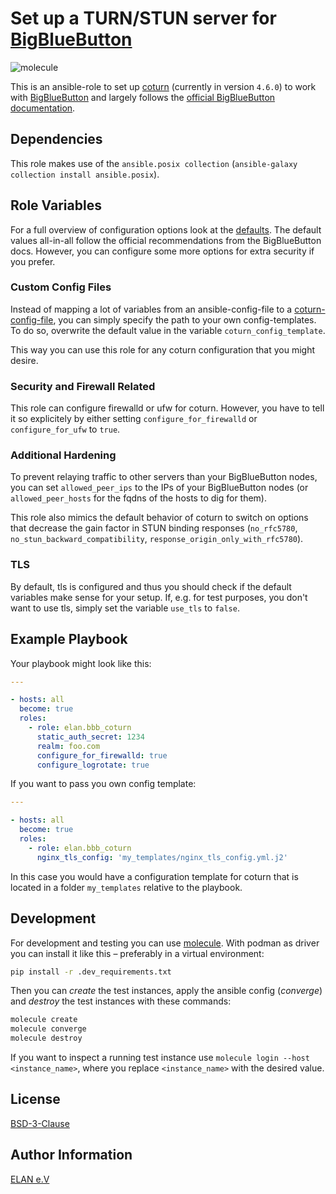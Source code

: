 # Set up a TURN/STUN server for [BigBlueButton](https://bigbluebutton.org/)

![molecule](https://github.com/elan-ev/bbb_coturn/actions/workflows/molecule.yml/badge.svg)

This is an ansible-role to set up [coturn](https://github.com/coturn/coturn) (currently in version `4.6.0`)
to work with [BigBlueButton](https://github.com/bigbluebutton/bigbluebutton)
and largely follows the [official BigBlueButton documentation](https://docs.bigbluebutton.org/admin/setup-turn-server.html).

## Dependencies

This role makes use of the `ansible.posix collection` (`ansible-galaxy collection install ansible.posix`).

## Role Variables

For a full overview of configuration options look at the [defaults](defaults/main.yml).
The default values all-in-all follow the official recommendations from the BigBlueButton docs.
However, you can configure some more options for extra security if you prefer.

### Custom Config Files

Instead of mapping a lot of variables from an ansible-config-file to a [coturn-config-file](https://github.com/coturn/coturn/blob/master/examples/etc/turnserver.conf),
you can simply specify the path to your own config-templates.
To do so, overwrite the default value in the variable `coturn_config_template`.

This way you can use this role for any coturn configuration that you might desire.

### Security and Firewall Related

This role can configure firewalld or ufw for coturn.
However, you have to tell it so explicitely by either setting `configure_for_firewalld` or `configure_for_ufw` to `true`.

### Additional Hardening

To prevent relaying traffic to other servers than your BigBlueButton nodes,
you can set `allowed_peer_ips` to the IPs of your BigBlueButton nodes
(or `allowed_peer_hosts` for the fqdns of the hosts to dig for them).

This role also mimics the default behavior of coturn to switch on options
that decrease the gain factor in STUN binding responses
(`no_rfc5780`, `no_stun_backward_compatibility`, `response_origin_only_with_rfc5780`).

### TLS

By default, tls is configured and thus you should check if the default variables make sense for your setup.
If, e.g. for test purposes, you don't want to use tls, simply set the variable `use_tls` to `false`.

## Example Playbook

Your playbook might look like this:

```yaml
---

- hosts: all
  become: true
  roles:
    - role: elan.bbb_coturn
      static_auth_secret: 1234
      realm: foo.com
      configure_for_firewalld: true
      configure_logrotate: true

```

If you want to pass you own config template:

```yaml
---

- hosts: all
  become: true
  roles:
    - role: elan.bbb_coturn
      nginx_tls_config: 'my_templates/nginx_tls_config.yml.j2'

```

In this case you would have a configuration template for coturn that is located in a folder `my_templates` relative to the playbook.

## Development

For development and testing you can use [molecule](https://molecule.readthedocs.io/en/latest/).
With podman as driver you can install it like this – preferably in a virtual environment:

```bash
pip install -r .dev_requirements.txt
```

Then you can *create* the test instances, apply the ansible config (*converge*) and *destroy* the test instances with these commands:

```bash
molecule create
molecule converge
molecule destroy
```

If you want to inspect a running test instance use `molecule login --host <instance_name>`, where you replace `<instance_name>` with the desired value.

## License

[BSD-3-Clause](LICENSE)

## Author Information

[ELAN e.V](https://elan-ev.de/)
